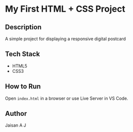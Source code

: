 # My First HTML + CSS Project

## Description

A simple project for displaying a responsive digital postcard

## Tech Stack

- HTML5
- CSS3

## How to Run

Open `index.html` in a browser or use Live Server in VS Code.

## Author

Jaisan A J
